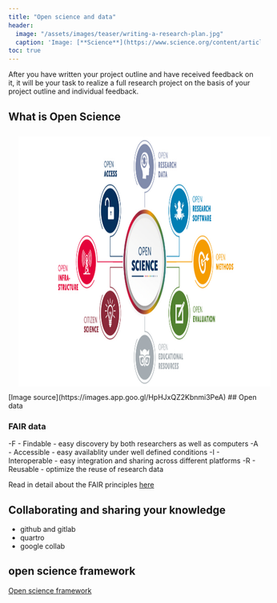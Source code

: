 ```yaml
---
title: "Open science and data"
header:
  image: "/assets/images/teaser/writing-a-research-plan.jpg"
  caption: 'Image: [**Science**](https://www.science.org/content/article/writing-research-plan){:target="_blank"}'
toc: true
---
```


After you have written your project outline and have received feedback on it, it will be your task to realize a full research project on the basis of your project outline and individual feedback.

## What is Open Science

<img src="open_science_potsdam.jpg" width="1500" height="500" align="centre" vspace="10" hspace="20">
[Image source](https://images.app.goo.gl/HpHJxQZ2Kbnmi3PeA)
## Open data

### FAIR data 

-F - Findable - easy discovery by both researchers as well as computers
-A - Accessible - easy availablity under well defined conditions
-I - Interoperable - easy integration and sharing across different platforms
-R - Reusable - optimize the reuse of research data

Read in detail about the FAIR principles [here](https://www.go-fair.org/fair-principles/)

## Collaborating and sharing your knowledge

- github and gitlab
- quartro
- google collab


## open science framework

[Open science framework](https://youtu.be/X07mBq2tnMg?si=_7PbiZl_87h1zH6E)  